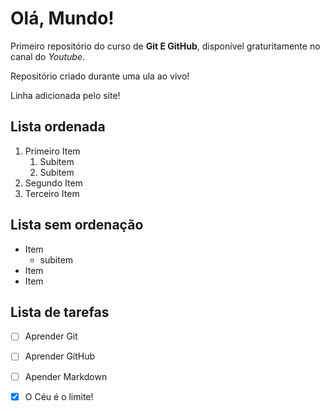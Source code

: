 # Olá, Mundo!
 Primeiro repositório do curso de **Git E GitHub**, disponível graturitamente no canal do *Youtube*.

 Repositório criado durante uma ula ao vivo!
 
 Linha adicionada pelo site!
 
 ## Lista ordenada
 1. Primeiro Item
    1. Subitem
    2. Subitem
 3. Segundo Item
 4. Terceiro Item
  
 ## Lista sem ordenação
 * Item
    * subitem
 * Item
 * Item
 
## Lista de tarefas
- [ ] Aprender Git
- [ ] Aprender GitHub
- [ ] Apender Markdown
- [x] O Céu é o limite!

